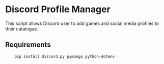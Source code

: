 # Discord Profile Manager
This script allows Discord user to add games and social media profiles to their catalogue.

## Requirements
		pip install discord.py pymongo python-dotenv